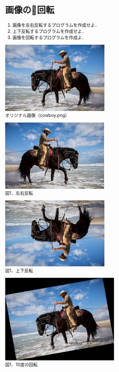 # 画像の回転

1. 画像を左右反転するプログラムを作成せよ．
2. 上下反転するプログラムを作成せよ．
3. 画像を回転するプログラムを作成よ．

![](./imgs/cowboy.png)  
オリジナル画像（cowboy.png）

![](./etc/rotation_h.png)  
図1．左右反転

![](./etc/rotation_v.png)  
図1．上下反転


![](./etc/rotation_1.png)  
図1．10度の回転
